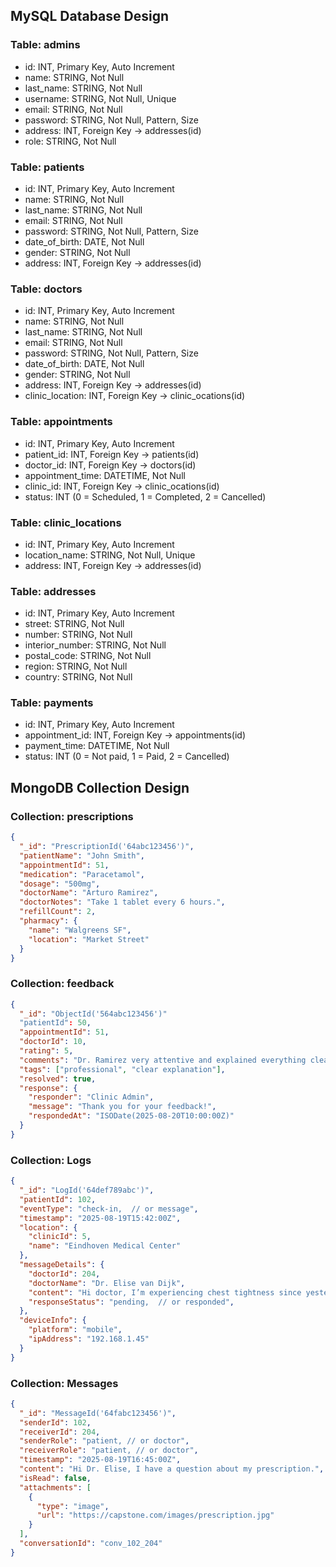 ## MySQL Database Design
### Table: admins
  - id: INT, Primary Key, Auto Increment
  - name: STRING, Not Null
  - last_name: STRING, Not Null
  - username: STRING, Not Null, Unique
  - email: STRING, Not Null
  - password: STRING, Not Null, Pattern, Size
  - address: INT, Foreign Key -> addresses(id)
  - role: STRING, Not Null
### Table: patients
  - id: INT, Primary Key, Auto Increment
  - name: STRING, Not Null
  - last_name: STRING, Not Null
  - email: STRING, Not Null
  - password: STRING, Not Null, Pattern, Size
  - date_of_birth: DATE, Not Null
  - gender: STRING, Not Null
  - address: INT, Foreign Key -> addresses(id)
### Table: doctors
  - id: INT, Primary Key, Auto Increment
  - name: STRING, Not Null
  - last_name: STRING, Not Null
  - email: STRING, Not Null
  - password: STRING, Not Null, Pattern, Size
  - date_of_birth: DATE, Not Null
  - gender: STRING, Not Null
  - address: INT, Foreign Key -> addresses(id)
  - clinic_location: INT, Foreign Key -> clinic_ocations(id)
### Table: appointments
  - id: INT, Primary Key, Auto Increment
  - patient_id: INT, Foreign Key -> patients(id)
  - doctor_id: INT, Foreign Key -> doctors(id)
  - appointment_time: DATETIME, Not Null
  - clinic_id: INT, Foreign Key -> clinic_ocations(id)
  - status: INT (0 = Scheduled, 1 = Completed, 2 = Cancelled)
### Table: clinic_locations
  - id: INT, Primary Key, Auto Increment
  - location_name: STRING, Not Null, Unique
  - address: INT, Foreign Key -> addresses(id)
### Table: addresses
  - id: INT, Primary Key, Auto Increment
  - street: STRING, Not Null
  - number: STRING, Not Null
  - interior_number: STRING, Not Null
  - postal_code: STRING, Not Null
  - region: STRING, Not Null
  - country: STRING, Not Null
### Table: payments
  - id: INT, Primary Key, Auto Increment
  - appointment_id: INT, Foreign Key -> appointments(id)
  - payment_time: DATETIME, Not Null
  - status: INT (0 = Not paid, 1 = Paid, 2 = Cancelled)
## MongoDB Collection Design
### Collection: prescriptions
```json
{
  "_id": "PrescriptionId('64abc123456')",
  "patientName": "John Smith",
  "appointmentId": 51,
  "medication": "Paracetamol",
  "dosage": "500mg",
  "doctorName": "Arturo Ramirez",
  "doctorNotes": "Take 1 tablet every 6 hours.",
  "refillCount": 2,
  "pharmacy": {
    "name": "Walgreens SF",
    "location": "Market Street"
  }
}
```
### Collection: feedback
```json
{
  "_id": "ObjectId('564abc123456')"
  "patientId": 50,
  "appointmentId": 51,
  "doctorId": 10,
  "rating": 5,
  "comments": "Dr. Ramirez very attentive and explained everything clear",
  "tags": ["professional", "clear explanation"],
  "resolved": true,
  "response": {
    "responder": "Clinic Admin",
    "message": "Thank you for your feedback!",
    "respondedAt": "ISODate(2025-08-20T10:00:00Z)"
  }
}
```
### Collection: Logs
```json
{
  "_id": "LogId('64def789abc')",
  "patientId": 102,
  "eventType": "check-in,  // or message",
  "timestamp": "2025-08-19T15:42:00Z",
  "location": {
    "clinicId": 5,
    "name": "Eindhoven Medical Center"
  },
  "messageDetails": {
    "doctorId": 204,
    "doctorName": "Dr. Elise van Dijk",
    "content": "Hi doctor, I’m experiencing chest tightness since yesterday.",
    "responseStatus": "pending,  // or responded",
  },
  "deviceInfo": {
    "platform": "mobile",
    "ipAddress": "192.168.1.45"
  }
}
```
### Collection: Messages
```json
{
  "_id": "MessageId('64fabc123456')",
  "senderId": 102,
  "receiverId": 204,
  "senderRole": "patient, // or doctor",
  "receiverRole": "patient, // or doctor",
  "timestamp": "2025-08-19T16:45:00Z",
  "content": "Hi Dr. Elise, I have a question about my prescription.",
  "isRead": false,
  "attachments": [
    {
      "type": "image",
      "url": "https://capstone.com/images/prescription.jpg"
    }
  ],
  "conversationId": "conv_102_204"
}
```


